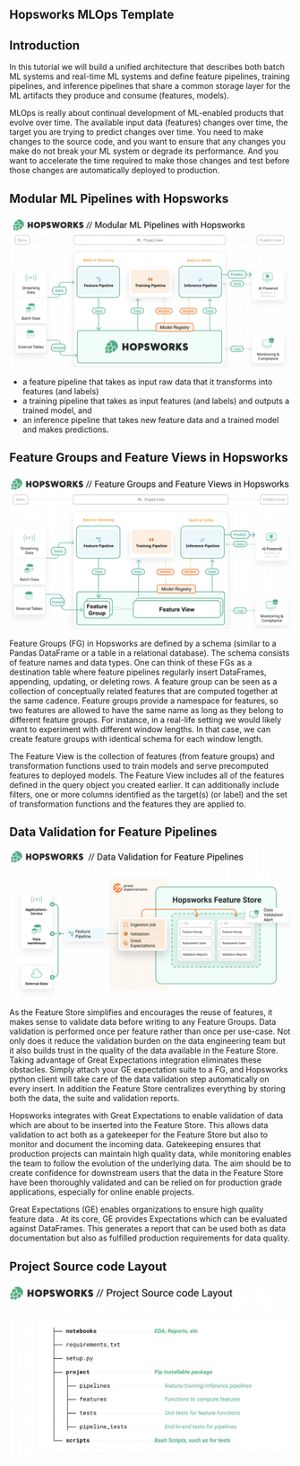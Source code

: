 ## Hopsworks MLOps Template

## Introduction
In this tutorial we will build a unified architecture that describes both batch ML systems and real-time ML systems and 
define feature pipelines, training pipelines, and inference pipelines that share a common storage layer for the ML 
artifacts they produce and  consume (features, models).  

MLOps is really about continual development of ML-enabled products that evolve over time. The available input 
data (features) changes over time, the target you are trying to predict changes over time. You need to make changes to 
the source code, and you want to ensure that any changes you make do not break your ML system or degrade its performance.
And you want to accelerate the time required to make those changes and test before those changes are automatically 
deployed to production.

## Modular ML Pipelines with Hopsworks
![hw_modular_ml_pipelines](images/hw_modular_ml_pipelines.png)

- a feature pipeline that takes as input raw data that it transforms into features (and labels)
- a training pipeline that takes as input features (and labels) and outputs a trained model, and
- an inference pipeline that takes new feature data and a trained model and makes predictions.

## Feature Groups and Feature Views in Hopsworks
![fg_fv_in_hw](images/fg_fv_in_hw.png)

Feature Groups (FG) in Hopsworks are defined by a schema (similar to a Pandas DataFrame or a table in a relational 
database). The schema consists of feature names and data types. One can think of these FGs as a destination table where 
feature pipelines regularly insert DataFrames, appending, updating, or deleting rows. A feature group can be seen as a 
collection of conceptually related features that are computed together at the same  cadence. Feature groups provide a 
namespace for features, so two features are allowed to have the same name as long as they belong to different feature 
groups. For instance, in a real-life setting we would likely want to experiment with different window lengths. In that 
case, we can create feature groups with identical schema for each window length.

The Feature View is the collection of features (from feature groups) and transformation functions used to train models 
and serve precomputed features to deployed models. The Feature View includes all of the features defined in the query 
object you created earlier. It can additionally include filters, one or more columns identified as the target(s) 
(or label) and the set of transformation functions and the features they are applied to.

## Data Validation for Feature Pipelines
![data_validation_for_Feature_pipelines](images/data_validation_for_Feature_pipelines.png)

As the Feature Store simplifies and encourages the reuse of features, it makes sense to validate data before writing to
any Feature Groups. Data validation is performed once per feature rather than once per use-case. Not only does it reduce
the validation burden on the data engineering team but it also builds trust in the quality of the data available in the
Feature Store. Taking advantage of Great Expectations integration eliminates these obstacles. Simply attach your GE
expectation suite to a FG, and Hopsworks python client will take care of the data validation step automatically on
every insert. In addition the Feature Store centralizes everything by storing both the data, the suite and validation
reports.

Hopsworks integrates with Great Expectations to enable validation of data which are about to be inserted into the 
Feature Store. This allows data validation to act both as a gatekeeper for the Feature Store but also to monitor 
and document the incoming data.  Gatekeeping ensures that production projects can maintain high quality data, while 
monitoring enables the team to follow the evolution of the underlying data. The aim should be to create confidence 
for downstream users that the data in the Feature Store have been thoroughly  validated and can be relied on for 
production grade applications, especially for online enable projects.

Great Expectations (GE) enables organizations to ensure high quality feature data . At its core, GE provides
Expectations which can be evaluated against DataFrames. This generates a report that can be used both as data
documentation but also as fulfilled production requirements for data quality.

## Project Source code Layout
![hw_project_source_code_layout](images/hw_project_source_code_layout.png)
